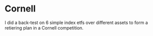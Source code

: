 # Cornell
I did a back-test on 6 simple index etfs over different assets to form a retiering plan in a Cornell competition. 
